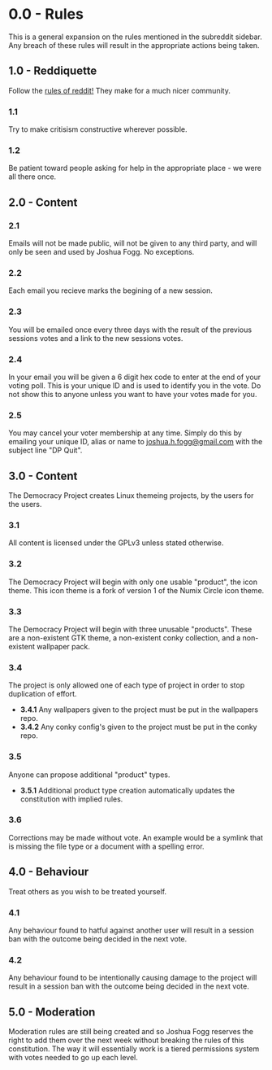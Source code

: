 # 0.0 - Rules
This is a general expansion on the rules mentioned in the subreddit sidebar. Any breach of these rules will result in the appropriate actions being taken.

## 1.0 - Reddiquette
Follow the [rules of reddit](http://www.reddit.com/wiki/reddiquette)[!](https://www.youtube.com/watch?v=4fLpktf2jYw) They make for a much nicer community.

### 1.1
Try to make critisism constructive wherever possible.

### 1.2
Be patient toward people asking for help in the appropriate place - we were all there once.

## 2.0 - Content


### 2.1
Emails will not be made public, will not be given to any third party, and will only be seen and used by Joshua Fogg. No exceptions.

### 2.2
Each email you recieve marks the begining of a new session.

### 2.3
You will be emailed once every three days with the result of the previous sessions votes and a link to the new sessions votes.

### 2.4
In your email you will be given a 6 digit hex code to enter at the end of your voting poll. This is your unique ID and is used to identify you in the vote. Do not show this to anyone unless you want to have your votes made for you.

### 2.5
You may cancel your voter membership at any time. Simply do this by emailing your unique ID, alias or name to joshua.h.fogg@gmail.com with the subject line "DP Quit".


## 3.0 - Content
The Democracy Project creates Linux themeing projects, by the users for the users.

### 3.1
All content is licensed under the GPLv3 unless stated otherwise.

### 3.2
The Democracy Project will begin with only one usable "product", the icon theme. This icon theme is a fork of version 1 of the Numix Circle icon theme.

### 3.3
The Democracy Project will begin with three unusable "products". These are a non-existent GTK theme, a non-existent conky collection, and a non-existent wallpaper pack.

### 3.4
The project is only allowed one of each type of project in order to stop duplication of effort.
* **3.4.1** Any wallpapers given to the project must be put in the wallpapers repo.
* **3.4.2** Any conky config's given to the project must be put in the conky repo.

### 3.5
Anyone can propose additional "product" types.
* **3.5.1** Additional product type creation automatically updates the constitution with implied rules.

### 3.6
Corrections may be made without vote. An example would be a symlink that is missing the file type or a document with a spelling error.


## 4.0 - Behaviour
Treat others as you wish to be treated yourself.

### 4.1
Any behaviour found to hatful against another user will result in a session ban with the outcome being decided in the next vote.

### 4.2
Any behaviour found to be intentionally causing damage to the project will result in a session ban with the outcome being decided in the next vote.


## 5.0 - Moderation
Moderation rules are still being created and so Joshua Fogg reserves the right to add them over the next week without breaking the rules of this constitution. The way it will essentially work is a tiered permissions system with votes needed to go up each level.
